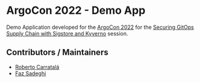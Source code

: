 # ArgoCon 2022 - Demo App

Demo Application developed for the [ArgoCon 2022](https://events.linuxfoundation.org/argocon/) for the [Securing GitOps Supply Chain with Sigstore and Kyverno](https://github.com/rcarrata/argocon22-securing-gitops-supply-chain) session.

## Contributors / Maintainers

* [Roberto Carratalá](github.com/rcarrata)
* [Faz Sadeghi](github.com/fazifs)
